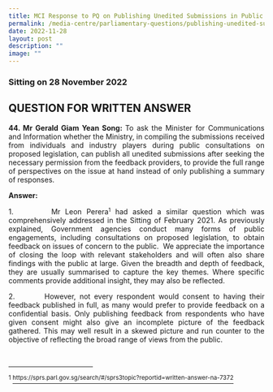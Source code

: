 ```yaml
---
title: MCI Response to PQ on Publishing Unedited Submissions in Public Consultations
permalink: /media-centre/parliamentary-questions/publishing-unedited-submissions-in-public-consultations/
date: 2022-11-28
layout: post
description: ""
image: ""
---
```

<h3> Sitting on 28 November 2022</h3>
<h2>QUESTION FOR WRITTEN ANSWER</h2>
<p style="text-align: justify;"><strong><span>44. Mr Gerald Giam Yean Song: </span></strong><span>To ask the Minister for Communications and Information whether the Ministry, in compiling the submissions received from individuals and industry players during public consultations on proposed legislation, can publish all unedited submissions after seeking the necessary permission from the feedback providers, to provide the full range of perspectives on the issue at hand instead of only publishing a summary of responses.</span></p>
<p style="text-align: justify;"><strong>Answer:</strong></p>
<p style="margin-bottom: 0cm; text-align: justify;"><span>1.<span style="white-space: pre;">		</span>Mr Leon Perera<sup><span style="font-size: 10px;">1</span></sup>&nbsp;had asked a similar question which was comprehensively addressed in the Sitting of February 2021. As previously explained,<em> </em>Government agencies conduct many forms of public engagements, including consultations on proposed legislation, to obtain feedback on issues of concern to the public.</span><span> </span><span>&nbsp;We appreciate the importance of closing the loop with relevant stakeholders and will often also share findings with the public at large. Given the breadth and depth of feedback, they are usually summarised to capture the key themes. Where specific comments provide additional insight, they may also be reflected.</span></p>
<p style="margin-bottom: 0cm; text-align: justify;"><span>2.<span style="white-space: pre;">		</span>However, not every respondent would consent to having their feedback published in full, as many would prefer to provide feedback on a confidential basis. Only publishing feedback from respondents who have given consent might also give an incomplete picture of the feedback gathered. This may well result in a skewed picture and run counter to the objective of reflecting the broad range of views from the public.</span></p>
<p style="margin-bottom: 0cm; text-align: justify;"><span>&nbsp;</span></p>
<div> <hr width="33%" size="1" align="left">
<div id="ftn1"> </div>
</div>
<p><span><sup>1&nbsp;</sup></span><a href="https://sprs.parl.gov.sg/search/#/sprs3topic?reportid=written-answer-na-7372"><span><sup>https://sprs.parl.gov.sg/search/#/sprs3topic?reportid=written-answer-na-7372</sup></span></a></p>
<div>
<div id="ftn1"> </div>
</div>
<p>&nbsp;</p>
